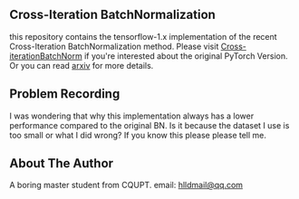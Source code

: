 ## Cross-Iteration BatchNormalization
this repository contains the tensorflow-1.x implementation of the recent Cross-Iteration BatchNormalization method. Please visit [Cross-iterationBatchNorm]( https://github.com/Howal/Cross-iterationBatchNorm) if you're interested about the original PyTorch Version. Or you can read [arxiv](https://arxiv.org/abs/2002.05712) for more details.

## Problem Recording
I was wondering that why this implementation always has a lower performance compared to the original BN. Is it because the dataset I use is too small or what I did wrong? If you know this please please tell me. 

## About The Author
A boring master student from CQUPT. email: hlldmail@qq.com
